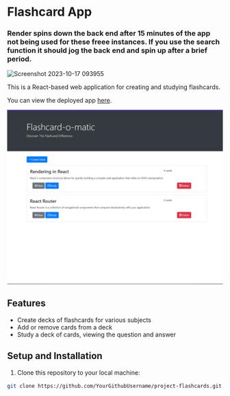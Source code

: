 # Flashcard App
### Render spins down the back end after 15 minutes of the app not being used for these freee instances.  If you use the search function it should jog the back end and spin up after a brief period.
![Screenshot 2023-10-17 093955](https://github.com/jduffey1990/project-flashcards/assets/122471477/851d6abb-0ce1-45f4-86af-3b89601c62d7)


This is a React-based web application for creating and studying flashcards.

You can view the deployed app [here](https://flashcard-frontend-ud3h.onrender.com).

![homepage](img/homescreen.png)

## Features

- Create decks of flashcards for various subjects
- Add or remove cards from a deck
- Study a deck of cards, viewing the question and answer

## Setup and Installation

1. Clone this repository to your local machine:

```bash
git clone https://github.com/YourGithubUsername/project-flashcards.git




